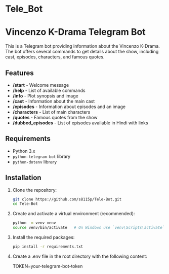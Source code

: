 # Tele_Bot
# Vincenzo K-Drama Telegram Bot

This is a Telegram bot providing information about the Vincenzo K-Drama. 
The bot offers several commands to get details about the show, including cast, episodes, characters, and famous quotes.

## Features

- **/start** - Welcome message
- **/help** - List of available commands
- **/info** - Plot synopsis and image
- **/cast** - Information about the main cast
- **/episodes** - Information about episodes and an image
- **/characters** - List of main characters
- **/quotes** - Famous quotes from the show
- **/dubbed_episodes** - List of episodes available in Hindi with links

## Requirements

- Python 3.x
- `python-telegram-bot` library
- `python-dotenv` library

## Installation

1. Clone the repository:
   ```sh
   git clone https://github.com/s8115p/Tele-Bot.git
   cd Tele-Bot
2. Create and activate a virtual environment (recommended):

   ```sh
   python -m venv venv
   source venv/bin/activate   # On Windows use `venv\Scripts\activate`
3. Install the required packages:
   ```sh
   pip install -r requirements.txt

4. Create a .env file in the root directory with the following content:
    
   TOKEN=your-telegram-bot-token
